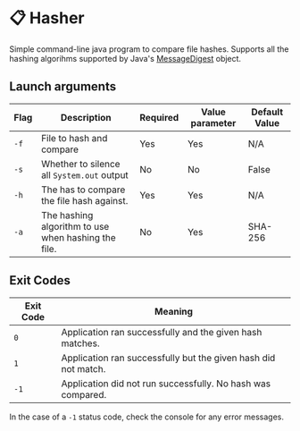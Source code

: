 # :clipboard: Hasher 
Simple command-line java program to compare file hashes.
Supports all the hashing algorihms supported by Java's [MessageDigest](https://docs.oracle.com/en/java/javase/16/docs/api/java.base/java/security/MessageDigest.html) object.

## Launch arguments
| Flag | Description | Required | Value parameter |Default Value |
|------|-------------|----------|----------|--------|
| `-f` | File to hash and compare | Yes | Yes | N/A |
| `-s` | Whether to silence all `System.out` output | No | No | False |
| `-h` | The has to compare the file hash against. | Yes | Yes | N/A |
| `-a` | The hashing algorithm to use when hashing the file. | No | Yes | SHA-256 |

## Exit Codes
| Exit Code | Meaning |
|-|-|
| `0` | Application ran successfully and the given hash matches.
| `1` | Application ran successfully but the given hash did not match.
| `-1` | Application did not run successfully. No hash was compared.
In the case of a `-1` status code, check the console for any error messages.